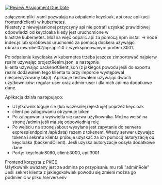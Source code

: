 [![Review Assignment Due Date](https://classroom.github.com/assets/deadline-readme-button-24ddc0f5d75046c5622901739e7c5dd533143b0c8e959d652212380cedb1ea36.svg)](https://classroom.github.com/a/FadZhxrK)


<p>załączone pliki .yaml pozwalają na odpalenie keycloak, api oraz aplikacji frontend(client) w kubernetes.<br/>
Niestety z niewyjaśnionej przyczyny api nie potrafi uzyskać prawidłowej odpowiedzi od keycloaka kiedy jest uruchomione w<br/>
klastrze kubernetes. Można więc odpalić api za pomocą npm install => node index.js lub spróbować uruchomić za pomocą dockera używając<br/>
obrazu mwrobel02/bp-api:1.0 z wyeksponowanym portem 3001.</p>

<p>Po odpaleniu keycloaka w kubernetes trzeba jeszcze zimportować najpierw realm używając projectRealm.json, a następnie <br/>
klienta używając backendClient.json (z jakiegoś powodu jeśli do exportu realm dodawałem tego klienta to przy imporcie występował <br/>niesprecyzowany błąd). Aplikacje testowałem używając dwóch użytkowników: regular-user oraz admin-user i dla nich api ma dodatkowe dane.</p>

<p>Aplikacja działa następująco:
<ul>
    <li>Użytkownik loguje sie (lub wczesniej rejestruje) poprzez keycloak</li>
    <li>client po zalogowaniu otrzymuje token</li>
    <li>Po zalogowaniu wyświetla się nazwa użytkownika. Można wejść na stronę /admin jeśli ma się odpowiednią rolę</li>
    <li>Po wejściu na stronę /about wysyłane jest zapytanie do serwera express(endpoint /api/data) razem z tokenem. Wtedy serwer używając tokena i sekretu klienta próbuje uzyskać za ich pomocą autoryzację od keycloaka (backendClient). Jeśli uzyska autoryzacje odsyła dodatkowe dane</li>
    <li>Porty: keycloak:8080, client:3000, api:3001</li>
</ul>

Frontend korzysta z PKCE<br/>
Użytkownik uważany jest za admina po przypisaniu mu roli "adminRole"<br/>
Jeśli sekret klienta z jakiegokolwiek powodu się zmieni można go podmienić w pliku /server/.env

 </p>